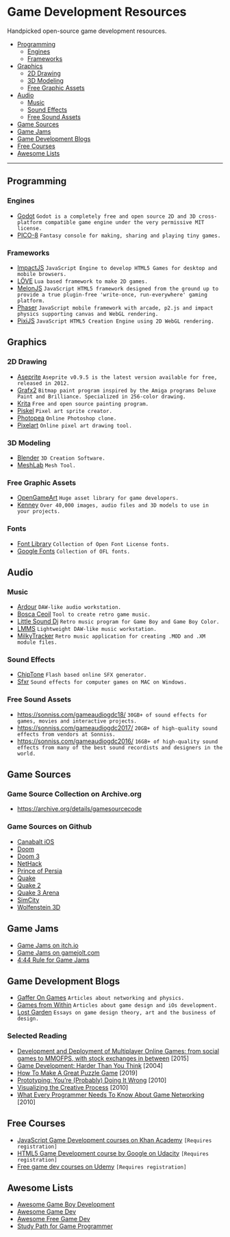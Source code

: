 # Game Development Resources
Handpicked open-source game development resources.

- [Programming](#programming)
    - [Engines](#engines)
    - [Frameworks](#frameworks)
- [Graphics](#graphics)
    - [2D Drawing](#2d-drawing)
    - [3D Modeling](#3d-modeling)
    - [Free Graphic Assets](#free-graphic-assets)
- [Audio](#audio)
    - [Music](#music)
    - [Sound Effects](#sound-effects)
    - [Free Sound Assets](#free-sound-assets)
- [Game Sources](#game-sources)
- [Game Jams](#game-jams)
- [Game Development Blogs](#game-development-blogs)
- [Free Courses](#free-courses)
- [Awesome Lists](#awesome-lists)

---

## Programming

### Engines
- [Godot](https://godotengine.org/) ``Godot is a completely free and open source 2D and 3D cross-platform compatible game engine under the very permissive MIT license.``
- [PICO-8](https://www.lexaloffle.com/pico-8.php) ``Fantasy console for making, sharing and playing tiny games.``

### Frameworks
- [ImpactJS](https://impactjs.com/) ``JavaScript Engine to develop HTML5 Games for desktop and mobile browsers.``
- [LÖVE](https://love2d.org/) ``Lua based framework to make 2D games.``
- [MelonJS](http://melonjs.org/) ``JavaScript HTML5 framework designed from the ground up to provide a true plugin-free 'write-once, run-everywhere' gaming platform.``
- [Phaser](https://phaser.io) ``JavaScript mobile framework with arcade, p2.js and impact physics supporting canvas and WebGL rendering.``
- [PixiJS](http://www.pixijs.com/) ``JavaScript HTML5 Creation Engine using 2D WebGL rendering.``

## Graphics

### 2D Drawing
- [Aseprite](https://www.aseprite.org/older-versions/) ``Aseprite v0.9.5 is the latest version available for free, released in 2012.``
- [Grafx2](http://grafx2.chez.com/) ``Bitmap paint program inspired by the Amiga programs Deluxe Paint and Brilliance. Specialized in 256-color drawing.``
- [Krita](https://krita.org/) ``Free and open source painting program.``
- [Piskel](https://www.piskelapp.com/) ``Pixel art sprite creator.``
- [Photopea](https://www.photopea.com/) ``Online Photoshop clone.``
- [Pixelart](https://www.pixilart.com/) ``Online pixel art drawing tool.``

### 3D Modeling
- [Blender](https://www.blender.org/) ``3D Creation Software.``
- [MeshLab](http://www.meshlab.net/) ``Mesh Tool.``
  
### Free Graphic Assets
- [OpenGameArt](https://opengameart.org/) ``Huge asset library for game developers.``
- [Kenney](https://kenney.nl/) ``Over 40,000 images, audio files and 3D models to use in your projects. ``

### Fonts
- [Font Library](https://fontlibrary.org/) ``Collection of Open Font License fonts.``
- [Google Fonts](https://www.google.com/fonts) ``Collection of OFL fonts.``

## Audio

### Music
- [Ardour](https://ardour.org/) ``DAW-like audio workstation.``
- [Bosca Ceoil](https://boscaceoil.net/) ``Tool to create retro game music.``
- [Little Sound Dj](https://www.littlesounddj.com/) ``Retro music program for Game Boy and Game Boy Color.``
- [LMMS](https://lmms.io/) ``Lightweight DAW-like music workstation.``
- [MilkyTracker](https://milkytracker.titandemo.org/) ``Retro music application for creating .MOD and .XM module files.``

### Sound Effects
- [ChipTone](http://sfbgames.com/chiptone/) ``Flash based online SFX generator.``
- [Sfxr](http://www.drpetter.se/project_sfxr.html) ``Sound effects for computer games on MAC on Windows.``

### Free Sound Assets
- https://sonniss.com/gameaudiogdc18/ ``30GB+ of sound effects for games, movies and interactive projects.``
- https://sonniss.com/gameaudiogdc2017/ ``20GB+ of high-quality sound effects from vendors at Sonniss.``
- https://sonniss.com/gameaudiogdc2016/ ``16GB+ of high-quality sound effects from many of the best sound recordists and designers in the world.``

## Game Sources

### Game Source Collection on Archive.org
- https://archive.org/details/gamesourcecode

### Game Sources on Github
- [Canabalt iOS](https://github.com/ericjohnson/canabalt-ios)
- [Doom](https://github.com/id-Software/DOOM)
- [Doom 3](https://github.com/id-Software/DOOM-3)
- [NetHack](https://github.com/NetHack/NetHack)
- [Prince of Persia](https://github.com/jmechner/Prince-of-Persia-Apple-II)
- [Quake](https://github.com/id-Software/Quake)
- [Quake 2](https://github.com/id-Software/Quake-2)
- [Quake 3 Arena](https://github.com/id-Software/Quake-III-Arena)
- [SimCity](https://github.com/simhacker/micropolis)
- [Wolfenstein 3D](https://github.com/id-Software/wolf3d)

## Game Jams
- [Game Jams on itch.io](https://itch.io/jams)
- [Game Jams on gamejolt.com](http://jams.gamejolt.com/)
- [4:44 Rule for Game Jams](https://www.youtube.com/watch?v=lPyYZjCQ0Is)

## Game Development Blogs
- [Gaffer On Games](https://gafferongames.com/) ``Articles about networking and physics.``
- [Games from Within](http://gamesfromwithin.com/) ``Articles about game design and iOs development.``
- [Lost Garden](https://lostgarden.home.blog/) ``Essays on game design theory, art and the business of design.``

### Selected Reading
- [Development and Deployment of Multiplayer Online Games: from social games to MMOFPS, with stock exchanges in between](http://ithare.com/contents-of-development-and-deployment-of-massively-multiplayer-games-from-social-games-to-mmofps-with-stock-exchanges-in-between/) [2015]
- [Game Development: Harder Than You Think](https://queue.acm.org/detail.cfm?id=971590) [2004]
- [How To Make A Great Puzzle Game](https://thepuzzle.press/how-to-make-a-great-puzzle-game/) [2019]
- [Prototyping: You’re (Probably) Doing It Wrong](http://gamesfromwithin.com/prototyping-youre-probably-doing-it-wrong) [2010]
- [Visualizing the Creative Process](https://lostgarden.home.blog/2010/08/17/visualizing-the-creative-process/) [2010]
- [What Every Programmer Needs To Know About Game Networking](https://gafferongames.com/post/what_every_programmer_needs_to_know_about_game_networking/) [2010]

## Free Courses
- [JavaScript Game Development courses on Khan Academy](https://www.khanacademy.org/computing/cs/programming-games-visualizations) ``[Requires registration]``
- [HTML5 Game Development course by Google on Udacity](https://www.udacity.com/course/html5-game-development--cs255) ``[Requires registration]``
- [Free game dev courses on Udemy](https://www.udemy.com/courses/development/game-development/?price=price-free&sort=popularity)  ``[Requires registration]``

## Awesome Lists
- [Awesome Game Boy Development](https://github.com/gbdev/awesome-gbdev)
- [Awesome Game Dev](https://github.com/mbrukman/awesome-gamedev)
- [Awesome Free Game Dev](https://github.com/Calinou/awesome-gamedev)
- [Study Path for Game Programmer](https://github.com/miloyip/game-programmer)
